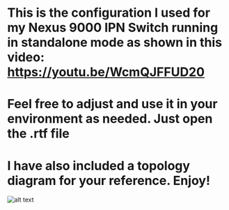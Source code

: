 # This is the configuration I used for my Nexus 9000 IPN Switch running in standalone mode as shown in this video: https://youtu.be/WcmQJFFUD20
# Feel free to adjust and use it in your environment as needed. Just open the .rtf file
# I have also included a topology diagram for your reference. Enjoy!

![alt text](https://github.com/carlosteclas/[Multipod/blob/Topology.png?raw=true)
